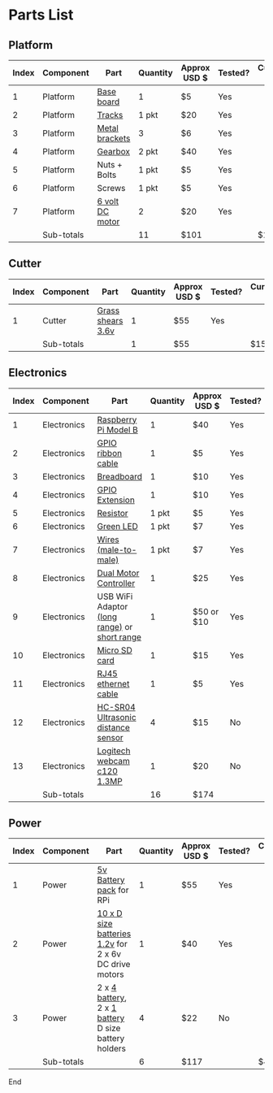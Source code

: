 # Parts List

## Platform

| Index | Component  | Part            | Quantity | Approx USD $ | Tested? | Cumulative $ |
|-------|------------|-----------------|----------|--------------|---------|--------------|
|  1    | Platform   | [Base board](http://www.bunnings.com.au/plywood-marine-aa-grade-1220x810x4mm_p0320033)      | 1        | $5          | Yes     |              |
|  2    | Platform   | [Tracks](http://www.robotshop.com/en/tracked-vehicle-chassis-kit.html)          | 1 pkt    | $20          | Yes     |              |
|  3    | Platform   | [Metal brackets](http://www.bunnings.com.au/carinya-20-x-600-x-1mm-flat-make-a-bracket_p3975874)  | 3       | $6          | Yes     |              |
|  4    | Platform   | [Gearbox](http://tamiya.com/english/products/70167gearbox/index.htm)           | 2 pkt    | $40          | Yes     |              |
|  5    | Platform   | Nuts + Bolts    | 1 pkt    | $5           | Yes     |              |
|  6    | Platform   | Screws          | 1 pkt    | $5           | Yes     |              |
|  7    | Platform   | [6 volt DC motor](http://www.jaycar.com.au/Electromechanical-Components/Mechatronics/Motors-%26-Gearboxes/6V-9,000-RPM-DC-Electric-Motor/p/YM2712) | 2        | $20          | Yes     |              |
|       | Sub-totals |                 | 11       | $101         |         | $101         |

## Cutter

| Index | Component  | Part            | Quantity | Approx USD $ | Tested? | Cumulative $ |
|-------|------------|-----------------|----------|--------------|---------|--------------|
|  1    | Cutter     | [Grass shears 3.6v](http://www.ebay.com.au/itm/Hedge-Trimmer-Cordless-3-6v-Lithium-ion-2-in1-Garden-Pruner-Mini-Shrub-Shear-Set-/290973219193?hash=item43bf5af979)    | 1        | $55          | Yes     |              |
|       | Sub-totals |                 | 1        | $55          |         | $156         |

## Electronics

| Index | Component    | Part                  | Quantity | Approx USD $ | Tested? | Cumulative $|
|-------|--------------|-----------------------|----------|--------------|---------|----|
|  1    | Electronics  | [Raspberry Pi Model B](http://www.dfrobot.com/index.php?route=product/product&path=153&product_id=1136#.VdRcX3Wlykox)  | 1        | $40          | Yes     |    |
|  2    | Electronics  | [GPIO ribbon cable](http://www.adafruit.com/product/862)     | 1        | $5           | Yes     |    |
|  3    | Electronics  | [Breadboard](https://www.adafruit.com/products/64)            | 1        | $10          | Yes     |    |
|  4    | Electronics  | [GPIO Extension](http://www.ebay.com.au/itm/Extension-Board-V2-1-GPIO-Adapter-Module-for-Raspberry-Pi-/391178924561?pt=LH_DefaultDomain_15&hash=item5b1414b211)  | 1        | $10          | Yes     |    |
|  5    | Electronics  | [Resistor](http://www.ebay.com.au/itm/95-Pcs-470K-Ohm-0-5W-1-2W-5-Axial-Leads-Resistance-Fixed-Carbon-Film-Resistors-/301680837323?hash=item463d9442cb)              | 1 pkt    | $5           | Yes     |    |
|  6    | Electronics  | [Green LED](http://www.ebay.com.au/itm/95-Pcs-470K-Ohm-0-5W-1-2W-5-Axial-Leads-Resistance-Fixed-Carbon-Film-Resistors-/301680837323?hash=item463d9442cb)                   | 1 pkt    | $7           | Yes     |    |
|  7    | Electronics  | [Wires (male-to-male)](http://www.ebay.com.au/itm/Breadboard-DuPont-Jumper-Wire-100mm-40pcs-MALE-TO-MALE-AU-STOCK-/261710338776?hash=item3cef26dad8)  | 1 pkt    | $7           | Yes     |    |
|  8    | Electronics  | [Dual Motor Controller](http://www.dfrobot.com/wiki/index.php/MD1.3_2A_Dual_Motor_Controller_SKU_DRI0002) | 1        | $25          | Yes     |    |
|  9    | Electronics  | USB WiFi Adaptor [(long range)](http://www.ebay.com.au/itm/311419984869?_trksid=p2057872.m2749.l2649&ssPageName=STRK%3AMEBIDX%3AIT) or [short range](http://www.ebay.com.au/itm/311419984869?_trksid=p2057872.m2749.l2649&ssPageName=STRK%3AMEBIDX%3AIT)     | 1        | $50 or $10         | Yes     |    |
|  10    | Electronics  | [Micro SD card](http://www.amazon.com/SanDisk-Memory-Adapter-SDSDQUAN-032G-G4A-Version/dp/B00M55C0NS/ref=pd_sim_147_4?ie=UTF8&refRID=0CQSBX59044PZVC31QT5)     | 1        | $15         | Yes     |    |
|  11    | Electronics  | [RJ45 ethernet cable](http://www.ebay.com.au/itm/2M-6FT-RJ45-CAT6-Ethernet-LAN-Network-Cable-10M-100M-1000M-compatible-/271193790531?hash=item3f2468d843)     | 1        | $5         | Yes     |    |
|  12    | Electronics  | [HC-SR04 Ultrasonic distance sensor](http://www.ebay.com.au/itm/Arduino-Ultrasonic-Module-HC-SR04-Distance-Sensor-Measuring-Transducer-BE-/221513866716?hash=item3393415ddc)     | 4        | $15         | No     |    |
|  13    | Electronics  | [Logitech webcam c120 1.3MP](http://www.ebay.com.au/itm/Logitech-Webcam-C120-1-3M-Pixels-for-PC-Computer-Laptop-640-x-480-/301223870066?hash=item4622577e72)     | 1        | $20         | No     |    |
|       | Sub-totals   |                       | 16        | $174         |         |$330|

## Power

| Index | Component | Part | Quantity | Approx USD $ | Tested? | Cumulative $ |
|-------|-----------|------|----------|--------------|---------|--------------|
|  1    | Power     | [5v Battery pack](http://www.yoobao.com/en/product.asp?a_id=295&b_id=143) for RPi | 1        | $55          | Yes     |              |
|  2    | Power     | [10 x D size batteries 1.2v](http://www.ebay.com.au/itm/10-pcs-D-11000mAh-Ni-Mh-1-2V-rechargeable-battery-RED-/170712880328?hash=item27bf47d4c8) for 2 x 6v DC drive motors            | 1        | $40          | Yes     |              |
|  3    | Power     | 2 x [4 battery](http://www.ebay.com.au/itm/4-D-Battery-Holder-/131004784066?hash=item1e807e5dc2), 2 x [1 battery](http://www.ebay.com.au/itm/Plastic-Battery-Holder-for-1-D-Size-battery-/121183779623?hash=item1c371dbb27) D size battery holders                    | 4        | $22          | No      |              |
|       | Sub-totals |     | 6        | $117         |         | $447         |

End